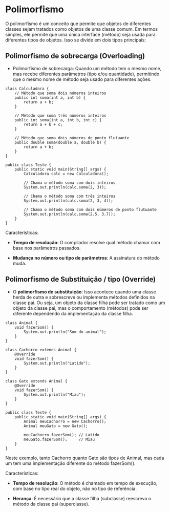# Polimorfismo
O polimorfismo é um conceito que permite que objetos de diferentes classes sejam tratados como objetos de uma classe comum. Em termos simples, ele permite que uma única interface (método) seja usada para diferentes tipos de objetos. Isso se divide em dois tipos principais:

## Polimorfismo de sobrecarga (Overloading)

- Polimorfismo de sobrecarga: Quando um método tem o mesmo nome, mas recebe diferentes parâmetros (tipo e/ou quantidade), permitindo que o mesmo nome de método seja usado para diferentes ações.

```
class Calculadora {
    // Método que soma dois números inteiros
    public int soma(int a, int b) {
        return a + b;
    }

    // Método que soma três números inteiros
    public int soma(int a, int b, int c) {
        return a + b + c;
    }

    // Método que soma dois números de ponto flutuante
    public double soma(double a, double b) {
        return a + b;
    }
}

public class Teste {
    public static void main(String[] args) {
        Calculadora calc = new Calculadora();

        // Chama o método soma com dois inteiros
        System.out.println(calc.soma(2, 3));

        // Chama o método soma com três inteiros
        System.out.println(calc.soma(2, 3, 4));

        // Chama o método soma com dois números de ponto flutuante
        System.out.println(calc.soma(2.5, 3.7));
    }
}
```

Características:
- **Tempo de resolução**: O compilador resolve qual método chamar com base nos parâmetros passados.

- **Mudança no número ou tipo de parâmetros**: A assinatura do método muda.

## Polimorfismo de Substituição / tipo (Override)

- O **polimorfismo de substituição**: Isso acontece quando uma classe herda de outra e sobrescreve ou implementa métodos definidos na classe pai. Ou seja, um objeto da classe filha pode ser tratado como um objeto da classe pai, mas o comportamento (métodos) pode ser diferente dependendo da implementação da classe filha.

```
class Animal {
    void fazerSom() {
        System.out.println("Som do animal");
    }
}

class Cachorro extends Animal {
    @Override
    void fazerSom() {
        System.out.println("Latido");
    }
}

class Gato extends Animal {
    @Override
    void fazerSom() {
        System.out.println("Miau");
    }
}

public class Teste {
    public static void main(String[] args) {
        Animal meuCachorro = new Cachorro();
        Animal meuGato = new Gato();

        meuCachorro.fazerSom(); // Latido
        meuGato.fazerSom();     // Miau
    }
}

```

Neste exemplo, tanto Cachorro quanto Gato são tipos de Animal, mas cada um tem uma implementação diferente do método fazerSom().

Características:
- **Tempo de resolução**: O método é chamado em tempo de execução, com base no tipo real do objeto, não no tipo de referência.

- **Herança**: É necessário que a classe filha (subclasse) reescreva o método da classe pai (superclasse).